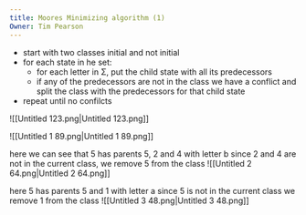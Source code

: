 ```yaml
---
title: Moores Minimizing algorithm (1)
Owner: Tim Pearson
---
```

- start with two classes initial and not initial
- for each state in he set:
    - for each letter in Σ, put the child state with all its predecessors
    - if any of the predecessors are not in the class we have a conflict and split the class with the predecessors for that child state
- repeat until no confilcts
  
![[Untitled 123.png|Untitled 123.png]]

![[Untitled 1 89.png|Untitled 1 89.png]]

here we can see that 5 has parents 5, 2 and 4 with letter b
since 2 and 4 are not in the current class, we remove 5 from the class
![[Untitled 2 64.png|Untitled 2 64.png]]

here 5 has parents 5 and 1 with letter a
since 5 is not in the current class we remove 1 from the class
![[Untitled 3 48.png|Untitled 3 48.png]]

